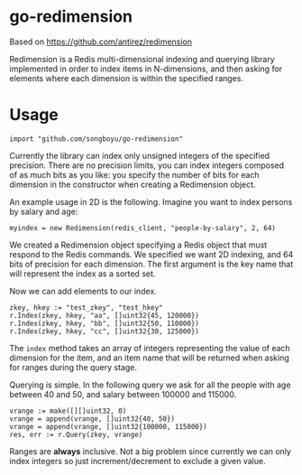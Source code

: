 go-redimension
===

Based on https://github.com/antirez/redimension

Redimension is a Redis multi-dimensional indexing and querying library
implemented in order to index items in N-dimensions, and then asking for elements
where each dimension is within the specified ranges.

Usage
===

    import "github.com/songboyu/go-redimension"


Currently the library can index only unsigned integers of the specified
precision. There are no precision limits, you can index integers composed
of as much bits as you like: you specify the number of bits for each dimension
in the constructor when creating a Redimension object.

An example usage in 2D is the following. Imagine you want to index persons
by salary and age:

    myindex = new Redimension(redis_client, "people-by-salary", 2, 64)

We created a Redimension object specifying a Redis object that must respond
to the Redis commands. We specified we want 2D indexing, and 64 bits of
precision for each dimension. The first argument is the key name that will
represent the index as a sorted set.

Now we can add elements to our index.

    zkey, hkey := "test_zkey", "test_hkey"
	r.Index(zkey, hkey, "aa", []uint32{45, 120000})
	r.Index(zkey, hkey, "bb", []uint32{50, 110000})
	r.Index(zkey, hkey, "cc", []uint32{30, 125000})

The `index` method takes an array of integers representing the value of each
dimension for the item, and an item name that will be returned when asking
for ranges during the query stage.

Querying is simple. In the following query we ask for all the people with
age between 40 and 50, and salary between 100000 and 115000.

    vrange := make([][]uint32, 0)
	vrange = append(vrange, []uint32{40, 50})
	vrange = append(vrange, []uint32{100000, 115000})
	res, err := r.Query(zkey, vrange)

Ranges are **always** inclusive. Not a big problem since currently we can
only index integers so just increment/decrement to exclude a given value.

